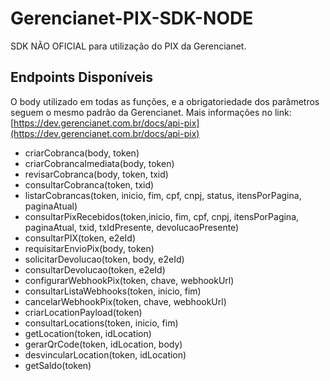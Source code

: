 # Gerencianet-PIX-SDK-NODE

SDK NÃO OFICIAL para utilização do PIX da Gerencianet.

## Endpoints Disponíveis
O body utilizado em todas as funções, e a obrigatoriedade dos parâmetros seguem o mesmo padrão da Gerencianet. Mais informações no link: [https://dev.gerencianet.com.br/docs/api-pix](https://dev.gerencianet.com.br/docs/api-pix)
- criarCobranca(body, token)
- criarCobrancaImediata(body, token) 
- revisarCobranca(body, token, txid)
- consultarCobranca(token, txid)
- listarCobrancas(token, inicio, fim, cpf, cnpj, status, itensPorPagina, paginaAtual)
- consultarPixRecebidos(token,inicio, fim, cpf, cnpj, itensPorPagina, paginaAtual, txid, txIdPresente, devolucaoPresente)
- consultarPIX(token, e2eId)
- requisitarEnvioPix(body, token)
- solicitarDevolucao(token, body, e2eId)
- consultarDevolucao(token, e2eId)
- configurarWebhookPix(token, chave, webhookUrl)
- consultarListaWebhooks(token, inicio, fim)
- cancelarWebhookPix(token, chave, webhookUrl)
- criarLocationPayload(token)
- consultarLocations(token, inicio, fim)
- getLocation(token, idLocation)
- gerarQrCode(token, idLocation, body)
- desvincularLocation(token, idLocation)
- getSaldo(token)
